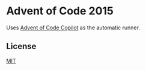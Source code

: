 # Advent of Code 2015

Uses [Advent of Code Copilot](https://github.com/jasonmuzzy/aoc-copilot) as the automatic runner.

## License
[MIT](LICENSE)